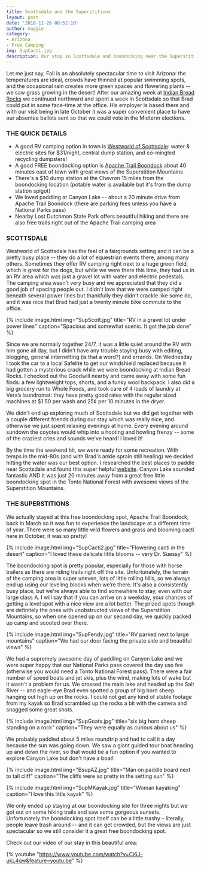```yaml
---
title: Scottsdale and the Superstitions
layout: post
date: '2018-11-26 08:52:10'
author: maggie
category:
- Arizona
- Free Camping
img: SupCacti.jpg
description: Our stop in Scottsdale and boondocking near the Superstition Mountains
---
```


Let me just say, Fall is an absolutely spectacular time to visit Arizona: the temperatures are ideal, crowds have thinned at popular swimming spots, and the occasional rain creates more green spaces and flowering plants -- we saw grass growing in the desert!  After our amazing week at [Indian Bread Rocks](https://wanderlandtravelers.com/free%20camping/arizona/favorite%20campsites/2018/11/20/boondocking-at-indian-bread-rocks/) we continued northward and spent a week in Scottsdale so that Brad could put in some face-time at the office. His employer is based there and with our visit being in late October it was a super convenient place to have our absentee ballots sent so that we could vote in the Midterm elections.

### THE QUICK DETAILS
* A good RV camping option in town is [Westworld of Scottsdale](http://www.westworldaz.com/rv-camping-1/): water & electric sites for $31/night, central dump station, and co-mingled recycling dumpsters!
* A good FREE boondocking option is [Apache Trail Boondock](https://www.campendium.com/apache-trail-boondock) about 40 minutes east of town with great views of the Superstition Mountains
* There's a $10 dump station at the Chevron 15 miles from the boondocking location (potable water is available but it's from the dump station spigot)
* We loved paddling at Canyon Lake -- about a 20 minute drive from Apache Trail Boondock (there are parking fees unless you have a National Parks pass)
* Nearby Lost Dutchman State Park offers beautiful hiking and there are also free trails right out of the Apache Trail camping area

### SCOTTSDALE

Westworld of Scottsdale has the feel of a fairgrounds setting and it can be a pretty busy place -- they do a lot of equestrian events there, among many others. Sometimes they offer RV camping right next to a huge green field, which is great for the dogs, but while we were there this time, they had us in an RV area which was just a gravel lot with water and electric pedestals. The camping area wasn't very busy and we appreciated that they did a good job of spacing people out. I didn't love that we were camped right beneath several power lines but thankfully they didn't crackle like some do, and it was nice that Brad had just a twenty minute bike commute to the office.

{% include image.html img="SupScott.jpg" title="RV in a gravel lot under power lines" caption="Spacious and somewhat scenic. It got the job done" %}

Since we are normally together 24/7, it was a little quiet around the RV with him gone all day, but I didn’t have any trouble staying busy with editing, blogging, general internetting (is that a word?) and errands. On Wednesday I took the car to a local Safelite to get our windshield replaced because it had gotten a mysterious crack while we were boondocking at Indian Bread Rocks. I checked out the Goodwill nearby and came away with some fun finds: a few lightweight tops, shorts, and a funky wool backpack. I also did a big grocery run to Whole Foods, and took care of 4 loads of laundry at Vera’s laundromat: they have pretty good rates with the regular sized machines at $1.50 per wash and 25¢ per 10 minutes in the dryer.

We didn't end up exploring much of Scottsdale but we did get together with a couple different friends during our stay which was really nice, and otherwise we just spent relaxing evenings at home. Every evening around sundown the coyotes would whip into a hooting and howling frenzy -- some of the craziest cries and sounds we've heard! I loved it! 

By the time the weekend hit, we were ready for some recreation. With temps in the mid-80s (and with Brad's ankle sprain still healing) we decided hitting the water was our best option. I researched the best places to paddle near Scottsdale and found this super helpful [website](https://www.riverboundsports.com/places-to-paddle-in-arizona/). Canyon Lake sounded fantastic AND it was just 20 minutes away from a great free little boondocking spot in the Tonto National Forest with awesome views of the Superstition Mountains.

### THE SUPERSTITIONS

We actually stayed at this free boondocking spot, Apache Trail Boondock, back in March so it was fun to experience the landscape at a different time of year. There were so many little wild flowers and grass and blooming cacti here in October, it was so pretty!

{% include image.html img="SupCacti2.jpg" title="Flowering cacti in the desert" caption="I loved these delicate little blooms -- very Dr. Suessy" %}

The boondocking spot is pretty popular, especially for those with horse trailers as there are riding trails right off the site. Unfortunately, the terrain of the camping area is super uneven, lots of little rolling hills, so we always end up using our leveling blocks when we’re there. It's also a consistently busy place, but we're always able to find somewhere to stay, even with our large class A. I will say that if you can arrive on a weekday, your chances of getting a level spot with a nice view are a lot better. The prized spots though are definitely the ones with unobstructed views of the Superstition Mountains, so when one opened up on our second day, we quickly packed up camp and scooted over there.

{% include image.html img="SupFendy.jpg" title="RV parked next to large mountains" caption="We had our door facing the private side and beautiful views" %} 

We had a supremely awesome day of paddling on Canyon Lake and we were super happy that our National Parks pass covered the day use fee (otherwise you would need a Tonto National Forest pass). There were a fair number of speed boats and jet skis, plus the wind, making lots of wake but it wasn't a problem for us. We crossed the main lake and headed up the Salt River -- and eagle-eye Brad even spotted a group of big horn sheep hanging out high up on the rocks. I could not get any kind of stable footage from my kayak so Brad scrambled up the rocks a bit with the camera and snagged some great shots.

{% include image.html img="SupGoats.jpg" title="six big horn sheep standing on a rock" caption="They were equally as curious about us" %}

We probably paddled about 5 miles roundtrip and had to call it a day because the sun was going down.
We saw a giant guided tour boat heading up and down the river, so that would be a fun option if you wanted to explore Canyon Lake but don't have a boat!

{% include image.html img="BsupAZ.jpg" title="Man on paddle board next to tall cliff" caption="The cliffs were so pretty in the setting sun" %}

{% include image.html img="SupMKayak.jpg" title="Woman kayaking" caption="I love this little kayak" %}

We only ended up staying at our boondocking site for three nights but we got out on some hiking trails and saw some gorgeous sunsets. Unfortunately the boondocking spot itself can be a little trashy – literally, people leave trash around -- and it can get crowded, but the views are just spectacular so we still consider it a great free boondocking spot.

Check out our video of our stay in this beautiful area:

{% youtube "https://www.youtube.com/watch?v=Cj6J-ukL4qw&feature=youtu.be" %}